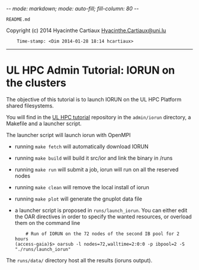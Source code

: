 -*- mode: markdown; mode: auto-fill; fill-column: 80 -*-

`README.md`

Copyright (c) 2014 Hyacinthe Cartiaux <Hyacinthe.Cartiaux@uni.lu>

        Time-stamp: <Dim 2014-01-28 18:14 hcartiaux>

-------------------


# UL HPC Admin Tutorial: IORUN on the clusters

The objective of this tutorial is to launch IORUN on the UL HPC Platform shared
filesystems.

You will find in the [UL HPC tutorial](https://github.com/ULHPC/tutorials)
repository in the `admin/iorun` directory, a Makefile and a launcher script.

The launcher script will launch iorun with OpenMPI

* running `make fetch` will automatically download IORUN
* running `make build` will build it src/ior and link the binary in /runs
* running `make run` will submit a job, iorun will run on all the reserved nodes
* running `make clean` will remove the local install of iorun
* running `make plot` will generate the gnuplot data file

* a launcher script is proposed in `runs/launch_iorun`. You can either
  edit the OAR directives in order to specify the wanted resources, or overload
  them on the command line

          # Run of IORUN on the 72 nodes of the second IB pool for 2 hours
	  (access-gaia)$> oarsub -l nodes=72,walltime=2:0:0 -p ibpool=2 -S "./runs/launch_iorun"

The `runs/data/` directory host all the results (ioruns output).

